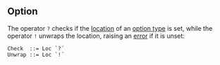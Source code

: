 ## Option

The operator `?` checks if the [location](../storage_entities/#locations) of an
[option type](../types/#option) is set, while the operator `!` unwraps the
location, raising an [error](#TODO) if it is unset:

```ceu
Check  ::= Loc `?´
Unwrap ::= Loc `!´
```
